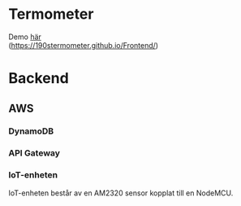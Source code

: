 # Termometer

Demo [här](https://190stermometer.github.io/Frontend/)
<br />
(https://190stermometer.github.io/Frontend/)

# Backend

## AWS

### DynamoDB

### API Gateway

### IoT-enheten

IoT-enheten består av en AM2320 sensor kopplat till en NodeMCU.
